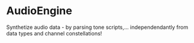 # AudioEngine
Synthetize audio data - by parsing tone scripts,... independendantly from data types and channel constellations!
